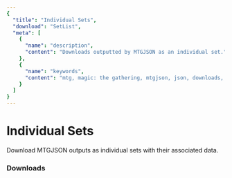 ```yaml
---
{
  "title": "Individual Sets",
  "download": "SetList",
  "meta": [
    {
      "name": "description",
      "content": "Downloads outputted by MTGJSON as an individual set.",
    },
    {
      "name": "keywords",
      "content": "mtg, magic: the gathering, mtgjson, json, downloads, download set, individual sets, sets",
    }
  ]
}
---
```


# Individual Sets

Download MTGJSON outputs as individual sets with their associated data.

### Downloads

<GenerateSetDownloads/>
